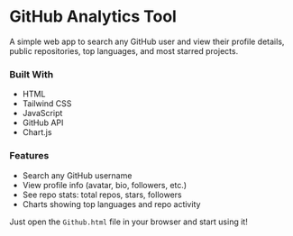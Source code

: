 # GitHub Analytics Tool

A simple web app to search any GitHub user and view their profile details, public repositories, top languages, and most starred projects.

###  Built With
- HTML
- Tailwind CSS
- JavaScript
- GitHub API
- Chart.js

###  Features
- Search any GitHub username
- View profile info (avatar, bio, followers, etc.)
- See repo stats: total repos, stars, followers
- Charts showing top languages and repo activity

Just open the `Github.html` file in your browser and start using it!

